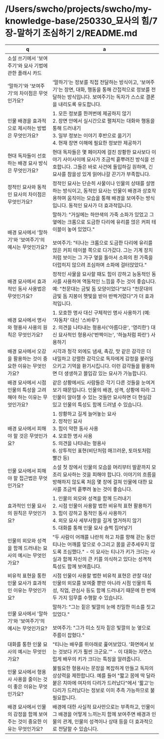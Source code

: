 # /Users/swcho/projects/swcho/my-knowledge-base/250330_묘사의 힘/7장-말하기 조심하기 2/README.md

 q  | a
--- | ---
소설 쓰기에서 '보여주기'와 묘사 기법에 관한 플래시 카드	| 
'말하기'와 '보여주기'의 차이점은 무엇인가요?	| '말하기'는 정보를 직접 전달하는 방식이고, '보여주기'는 장면, 대화, 행동을 통해 간접적으로 정보를 전달하는 방식입니다. 보여주기는 독자가 스스로 결론을 내리도록 유도합니다.
인물 배경을 효과적으로 제시하는 방법은 무엇인가요?	| 1. 모든 정보를 한꺼번에 제공하지 않기<br/>2. 장면 안에서 실시간으로 펼쳐지는 대화와 행동을 통해 드러내기<br/>3. 일부 정보는 이야기 후반으로 옮기기<br/>4. 현재 장면 이해에 필요한 정보만 제공하기
현대 독자들이 선호하는 배경 묘사 방식은 무엇인가요?	| 현대 독자들은 몇 페이지에 걸친 장황한 묘사보다 이야기 사이사이에 묘사가 조금씩 흩뿌려진 방식을 선호합니다. 그들은 바로 사건에 돌입하길 원하며, 긴 묘사를 참을성 있게 읽어나갈 끈기가 부족합니다.
정적인 묘사와 동적인 묘사의 차이점은 무엇인가요?	| 정적인 묘사는 단순히 사물이나 인물의 상태를 설명하는 방식이고, 동적인 묘사는 인물이 배경과 상호작용하며 움직이는 모습을 통해 배경을 보여주는 방식입니다. 동적인 묘사가 더 효과적입니다.
배경 묘사에서 '말하기'와 '보여주기'의 예시는 무엇인가요?	| 말하기: "거실에는 하얀색의 가죽 소파가 있었고 그 옆에는 크롬으로 도금한 다리에 유리를 얹은 커피 테이블이 놓여 있었다."<br/><br/>보여주기: "티나는 크롬으로 도금한 다리에 유리를 얹은 커피 테이블 쪽으로 다가갔다. 그는 기계 장치처럼 보이는 그 가구 옆을 돌아서 소파의 흰 가죽을 더럽히지 않으려 조심하며 소파에 걸터앉았다."
배경 묘사에서 효과적인 동사 사용법은 무엇인가요?	| 정적인 사물을 묘사할 때도 힘이 강하고 능동적인 동사를 사용하여 역동적인 느낌을 주는 것이 좋습니다. 예: "천문대는 금빛 돔 모양이었다"보다 "천문대의 금빛 돔 지붕이 햇빛을 받아 반짝거렸다"가 더 효과적입니다.
배경 묘사에서 명사와 형용사 사용의 원칙은 무엇인가요?	| 1. 모호한 명사 대신 구체적인 명사 사용하기 (예: '자동차' 대신 '스바루')<br/>2. 의견을 나타내는 형용사('아름다운', '영리한') 대신 묘사적인 형용사('반짝이는', '하늘처럼 파란') 사용하기
배경 묘사에서 오감을 활용하는 것이 중요한 이유는 무엇인가요?	| 시각과 청각 외에도 냄새, 촉감, 맛 같은 감각은 더 내밀하고 강렬한 감각으로 독자에게 감정을 불러일으키고 기억을 환기시킵니다. 이런 감각들을 활용하면 더 생생하고 몰입감 있는 묘사가 가능합니다.
배경 묘사에서 시점 인물의 특성을 고려해야 하는 이유는 무엇인가요?	| 같은 상황에서도 사람들은 각기 다른 것들을 눈여겨보기 때문입니다. 인물의 배경, 성격, 상황에 따라 그 인물이 알아챌 수 있는 것들만 묘사하면 더 현실감 있고 인물의 특성도 함께 드러낼 수 있습니다.
배경 묘사에서 피해야 할 것은 무엇인가요?	| 1. 장황하고 길게 늘어놓는 묘사<br/>2. 정적인 묘사<br/>3. 힘이 약한 동사 사용<br/>4. 모호한 명사 사용<br/>5. 의견을 나타내는 형용사<br/>6. 상투적인 표현(비단처럼 매끄러운, 토마토처럼 빨간 등)
인물 묘사에서 피해야 할 접근법은 무엇인가요?	| 소설 첫 장에서 인물의 모습을 머리부터 발끝까지 모조리 묘사하는 것을 피해야 합니다. 이야기의 흐름을 방해하지 않도록 처음 몇 장에 걸쳐 인물에 대한 묘사를 조금씩 흩뿌려 놓는 것이 좋습니다.
효과적인 인물 묘사의 원칙은 무엇인가요?	| 1. 인물의 외모와 성격을 함께 드러내기<br/>2. 시점 인물이 사용할 법한 비유적 표현 활용하기<br/>3. 힘이 강하고 동적인 동사 사용하기<br/>4. 외모 묘사 세부사항을 길게 열거하지 않기<br/>5. 대화를 통해 인물 묘사 슬쩍 집어넣기
인물의 외모와 성격을 함께 드러내는 묘사의 예시는 무엇인가요?	| "두 사람이 어깨를 나란히 하고 차를 향해 걷는 동안 티나는 어깨를 앞으로 수그리고 몸을 곧추세우지 않도록 조심했다." - 이 묘사는 티나가 키가 크다는 사실과 함께 자신의 큰 키를 의식하고 있다는 성격적 특성도 함께 보여줍니다.
비유적 표현을 통한 인물 묘사가 효과적인 이유는 무엇인가요?	| 시점 인물이 사용할 법한 비유적 표현은 관찰 대상 인물의 외모를 보여줄 뿐만 아니라 시점 인물의 특성, 직업, 관심사 등도 함께 드러내기 때문에 한 번에 두 가지 임무를 수행할 수 있습니다.
인물 묘사에서 '말하기'와 '보여주기'의 예시는 무엇인가요?	| 말하기: "그는 짙은 빛깔의 눈에 친밀한 미소를 짓고 있었다."<br/><br/>보여주기: "그가 미소 짓자 짙은 빛깔의 눈 옆으로 주름이 잡혔다."
대화를 통한 인물 묘사의 예시는 무엇인가요?	| "티나는 배우를 위아래로 훑어보았다. '화면에서 보는 것보다 키가 훨씬 크군요.'" - 이 대화는 자연스럽게 배우의 키가 크다는 특징을 알려줍니다.
인물 묘사에서 형용사 사용을 줄이는 것이 좋은 이유는 무엇인가요?	| 불필요한 형용사는 문장을 복잡하게 만들고 독자의 상상력을 제한합니다. 예를 들어 "짧고 몸에 딱 달라붙은 치마에 여자의 다리가 드러났다"에서 '짧고'는 다리가 드러났다는 정보로 이미 추측 가능하므로 불필요합니다.
배경 묘사에서 인물의 감정을 함께 보여주는 것이 중요한 이유는 무엇인가요?	| 배경에 대한 사실적 묘사만으로는 부족하고, 인물이 그 배경을 어떻게 느끼는지 함께 보여주면 배경과 인물의 관계, 인물의 성격이나 상태 등을 더 효과적으로 전달할 수 있습니다.